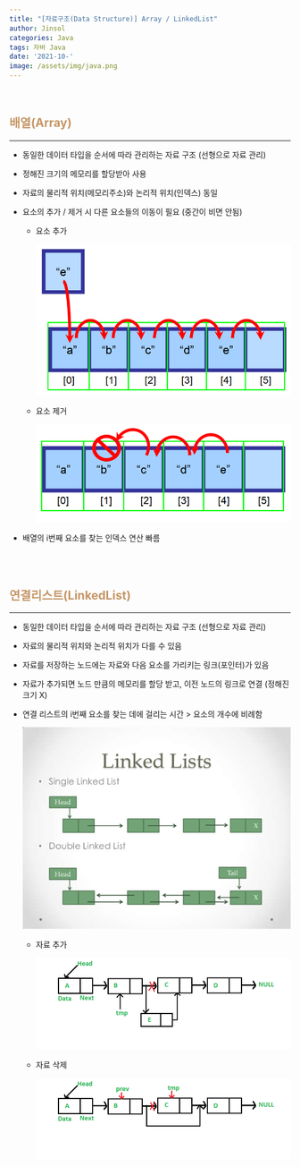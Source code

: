 ```yaml
---
title: "[자료구조(Data Structure)] Array / LinkedList"
author: Jinsol
categories: Java
tags: 자바 Java
date: '2021-10-'
image: /assets/img/java.png
---
```


<br>

## <span style="color:#c59667">배열(Array)</span>
<hr>

- 동일한 데이터 타입을 순서에 따라 관리하는 자료 구조 (선형으로 자료 관리)

- 정해진 크기의 메모리를 할당받아 사용

- 자료의 물리적 위치(메모리주소)와 논리적 위치(인덱스) 동일

- 요소의 추가 / 제거 시 다른 요소들의 이동이 필요 (중간이 비면 안됨)

    - 요소 추가

        ![](/assets/img/data_structure_array01.png)

    - 요소 제거

        ![](/assets/img/data_structure_array02.png)

- 배열의 i번째 요소를 찾는 인덱스 연산 빠름

<br><br>

## <span style="color:#c59667">연결리스트(LinkedList)</span>
<hr>

- 동일한 데이터 타입을 순서에 따라 관리하는 자료 구조 (선형으로 자료 관리)

- 자료의 물리적 위치와 논리적 위치가 다를 수 있음

- 자료를 저장하는 노드에는 자료와 다음 요소를 가리키는 링크(포인터)가 있음

- 자료가 추가되면 노드 만큼의 메모리를 할당 받고, 이전 노드의 링크로 연결 (정해진 크기 X)

- 연결 리스트의 i번째 요소를 찾는 데에 걸리는 시간 > 요소의 개수에 비례함



    ![](/assets/img/data_structure_linkedlist01.png)

    - 자료 추가

        ![](/assets/img/data_structure_linkedlist02.png)
        

    - 자료 삭제

        ![](/assets/img/data_structure_linkedlist03.png)
